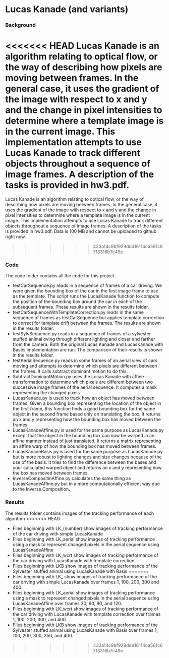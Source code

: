 # Lucas Kanade (and variants)
### Background
<<<<<<< HEAD
Lucas Kanade is an algorithm relating to optical flow, or the way of describing how pixels are moving between frames. In the general case, it uses the gradient of the image with respect to x and y and the change in pixel intensities to determine where a template image is in the current image. This implementation attempts to use Lucas Kanade to track different objects throughout a sequence of image frames. A description of the tasks is provided in hw3.pdf.
=======
Lucas Kanade is an algorithm relating to optical flow, or the way of describing how pixels are moving between frames. In the general case, it uses the gradient of the image with respect to x and y and the change in pixel intensities to determine where a template image is in the current image. This implementation attempts to use Lucas Kanade to track different objects throughout a sequence of image frames. A description of the tasks is provided in hw3.pdf. Data is 100 MB and cannot be uploaded to github right now.
>>>>>>> 433a14c9bf929ddd16114ca561c67f3316b7c49e

### Code
The code folder contains all the code for this project.
* testCarSequence.py reads in a sequence of frames of a car driving. We were given the bounding box of the car in the first image frame to use as the template. The script runs the LucasKanade function to compute the position of the bounding box around the car in each of the subsequent frames. These results are shown in the results folder.
* testCarSequenceWithTemplateCorrection.py reads in the same sequence of frames as testCarSequence but applies template correction to correct for template drift between the frames. The results are shown in the results folder.
* testSylvSequence.py reads in a sequence of frames of a sylvester stuffed animal oving through different lighting and closer and farther from the camera. Both the original Lucas Kanade and LucasKanade with Bases implementation are run. The comparison of their results is shown in the results folder.
* testAerialSequence.py reads in some frames of an aerial view of cars moving and attempts to determine which pixels are different between the frames. It calls subtract dominant motion to do this.
* SubtractDominantMotion.py uses the Lucas Kanade with affine transformation to determine which pixels are different between two successive image frames of the aerial sequence. It computes a mask representing the changed pixels
* LucasKanade.py is used to track how an object has moved between frames. Given a bounding box representing the location of the object in the first frame, this function finds a good bounding box for the same object in the second frame based only on translating the box. It returns an x and y representing how the bounding box has moved between the frames.
* LucasKanadeAffine.py is used for the same purpose as LucasKanade.py except that the object in the bounding box can now be warped in an affine manner instead of just translated. It returns a matrix representing an affine warp of how the bounding box has moved between frames.
* LucasKanadeBasis.py is used for the same purpose as LucasKanade.py but is more robust to lighting changes and size changes because of the use of the basis. It tries to find the difference between the bases and your calculated warped object and returns an x and y representing how the box has moved between frames.
* InverseCompositinAffine.py calculates the same thing as LucasKanadeAffine.py but in a more computationally efficient way due to the Inverse Composition.

### Results
The results folder contains images of the tracking performance of each algorithm
<<<<<<< HEAD
* Files beginning with LK_(number) show images of tracking performance of the car driving with simple LucasKanade
* Files beginning with LK_aerial show images of tracking performance using a mask to represent changed pixels in the aerial sequence using LucasKanadeAffine
* Files beginning with LK_wcrt show images of tracking performance of the car driving with LucasKanade with template correction
* Files beginning with LKB show images of tracking performance of the Sylvester stuffed animal using LucasKanade with Basis
=======
* Files beginning with LK_ show images of tracking performance of the car driving with simple LucasKanade over frames 1, 100, 200, 300 and 400.
* Files beginning with LK_aerial show images of tracking performance using a mask to represent changed pixels in the aerial sequence using LucasKanadeAffine over frames 30, 60, 90, and 120.
* Files beginning with LK_wcrt show images of tracking performance of the car driving with LucasKanade with template correction over frames 1, 100, 200, 300, and 400.
* Files beginning with LKB show images of tracking performance of the Sylvester stuffed animal using LucasKanade with Basis over frames 1, 100, 200, 300, 350, and 400.
>>>>>>> 433a14c9bf929ddd16114ca561c67f3316b7c49e
